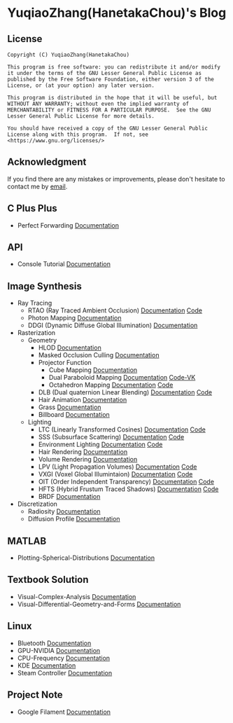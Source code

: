 # YuqiaoZhang(HanetakaChou)'s Blog  

## License  
```  
Copyright (C) YuqiaoZhang(HanetakaChou)

This program is free software: you can redistribute it and/or modify it under the terms of the GNU Lesser General Public License as published by the Free Software Foundation, either version 3 of the License, or (at your option) any later version.

This program is distributed in the hope that it will be useful, but WITHOUT ANY WARRANTY; without even the implied warranty of MERCHANTABILITY or FITNESS FOR A PARTICULAR PURPOSE.  See the GNU Lesser General Public License for more details.

You should have received a copy of the GNU Lesser General Public License along with this program.  If not, see <https://www.gnu.org/licenses/>
```  

## Acknowledgment  

If you find there are any mistakes or improvements, please don't hesitate to contact me by [email](mailto:HanetakaChou@outlook.com).  

## C Plus Plus  

- Perfect Forwarding [Documentation](C-Plus-Plus/Perfect-Forwarding.html)  

## API  

- Console Tutorial [Documentation](https://hanetakachou.github.io/Console-Tutorial/)  

## Image Synthesis  

- Ray Tracing  
    - RTAO (Ray Traced Ambient Occlusion) [Documentation](Image-Synthesis/Ray-Tracing/Ray-Traced-Ambient-Occlusion.html) [Code](https://github.com/HanetakaChou/Ray-Traced-Ambient-Occlusion)  
    - Photon Mapping [Documentation](Image-Synthesis/Ray-Tracing/Photon-Mapping.html)  
    - DDGI (Dynamic Diffuse Global Illumination) [Documentation](Image-Synthesis/Ray-Tracing/Dynamic-Diffuse-Global-Illumination.html)  
- Rasterization  
    - Geometry  
        - HLOD [Documentation](Image-Synthesis/Rasterization/Geometry/HLOD.html)  
        - Masked Occlusion Culling [Documentation](Image-Synthesis/Rasterization/Geometry/Masked-Occlusion-Culling.html)  
        - Projector Function  
            - Cube Mapping [Documentation](Image-Synthesis/Rasterization/Geometry/Projector-Function/Cube-Mapping.html)  
            - Dual Paraboloid Mapping [Documentation](Image-Synthesis/Rasterization/Geometry/Projector-Function/Dual-Paraboloid-Mapping.html) [Code-VK](https://github.com/HanetakaChou/Image-Synthesis/tree/Dual-Paraboloid-Mapping-VK)  
            - Octahedron Mapping [Documentation](Image-Synthesis/Rasterization/Geometry/Projector-Function/Octahedron-Mapping.html) [Code](https://github.com/HanetakaChou/Octahedron-Mapping)  
        - DLB (Dual quaternion Linear Blending) [Documentation](Image-Synthesis/Rasterization/Geometry/Dual-Quaternion-Linear-Blending.html) [Code](https://github.com/HanetakaChou/Dual-Quaternion-Linear-Blending)  
        - Hair Animation [Documentation](Image-Synthesis/Rasterization/Geometry/Hair-Animation.html)  
        - Grass [Documentation](Image-Synthesis/Rasterization/Geometry/Grass.html)  
        - Billboard [Documentation](Image-Synthesis/Rasterization/Geometry/Billboard.html)  
    - Lighting  
        - LTC (Linearly Transformed Cosines) [Documentation](Image-Synthesis/Rasterization/Lighting/Linearly-Transformed-Cosines.html) [Code](https://github.com/HanetakaChou/Linearly-Transformed-Cosines)    
        - SSS (Subsurface Scattering) [Documentation](Image-Synthesis/Rasterization/Lighting/Subsurface-Scattering.html) [Code](https://github.com/HanetakaChou/Subsurface-Scattering)  
        - Environment Lighting [Documentation](Image-Synthesis/Rasterization/Lighting/Environment-Lighting.html) [Code](https://github.com/HanetakaChou/Environment-Lighting)  
        - Hair Rendering [Documentation](Image-Synthesis/Rasterization/Lighting/Hair-Rendering.html)  
        - Volume Rendering [Documentation](Image-Synthesis/Rasterization/Lighting/Volume-Rendering.html)  
        - LPV (Light Propagation Volumes) [Documentation](Image-Synthesis/Rasterization/Lighting/Light-Propagation-Volumes.html) [Code](https://github.com/HanetakaChou/Light-Propagation-Volumes)  
        - VXGI (Voxel Global Illumintaion) [Documentation](Image-Synthesis/Rasterization/Lighting/Voxel-Global-Illumintaion.html) [Code](https://github.com/HanetakaChou/Voxel-Global-Illumintaion)  
        - OIT (Order Independent Transparency) [Documentation](Image-Synthesis/Rasterization/Lighting/Order-Independent-Transparency.html) [Code](https://github.com/HanetakaChou/Order-Independent-Transparency)  
        - HFTS (Hybrid Frustum Traced Shadows) [Documentation](Image-Synthesis/Rasterization/Lighting/Hybrid-Frustum-Traced-Shadows.html) [Code](https://github.com/HanetakaChou/Hybrid-Frustum-Traced-Shadows)  
        - BRDF [Documentation](Image-Synthesis/Rasterization/Lighting/BRDF.html)    
- Discretization  
    - Radiosity [Documentation](Image-Synthesis/Discretization/Radiosity.html)  
    - Diffusion Profile [Documentation](Image-Synthesis/Discretization/Diffusion-Profile.html)  

## MATLAB  

- Plotting-Spherical-Distributions [Documentation](MATLAB/Plotting-Spherical-Distributions.html)  

## Textbook Solution  

- Visual-Complex-Analysis [Documentation](Textbook-Solution/Visual-Complex-Analysis.html)  
- Visual-Differential-Geometry-and-Forms [Documentation](Textbook-Solution/Visual-Differential-Geometry-and-Forms.html)  

## Linux  

- Bluetooth [Documentation](Linux/Bluetooth.html)  
- GPU-NVIDIA [Documentation](Linux/GPU-NVIDIA.html)  
- CPU-Frequency [Documentation](Linux/CPU-Frequency.html)  
- KDE [Documentation](Linux/KDE.html)  
- Steam Controller [Documentation](Linux/Steam-Controller.html)  

## Project Note  

- Google Filament [Documentation](Project-Note/Google-Filament.html)  
